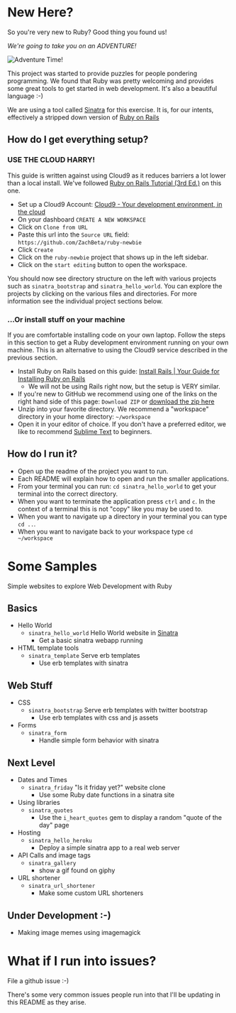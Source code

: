 # New Here?

So you're very new to Ruby? Good thing you found us!

*We're going to take you on an ADVENTURE!*

![Adventure Time!](/adventure_time.gif)

This project was started to provide puzzles for people pondering programming.
We found that Ruby was pretty welcoming and provides some great tools to get
started in web development.  It's also a beautiful language :-)

We are using a tool called [Sinatra](http://www.sinatrarb.com/) for this
exercise. It is, for our intents, effectively a stripped down version of [Ruby
on Rails](http://guides.rubyonrails.org/getting_started.html)

## How do I get everything setup?

### USE THE CLOUD HARRY!

This guide is written against using Cloud9 as it reduces barriers a lot lower
than a local install. We've followed [Ruby on Rails Tutorial (3rd
Ed.)](https://www.railstutorial.org/book/beginning#sec-up_and_running) on this
one.

* Set up a Cloud9 Account: [Cloud9 - Your development environment, in the cloud](https://c9.io/)
* On your dashboard `CREATE A NEW WORKSPACE`
* Click on `Clone from URL`
* Paste this url into the `Source URL` field: `https://github.com/ZachBeta/ruby-newbie`
* Click `Create`
* Click on the `ruby-newbie` project that shows up in the left sidebar.
* Click on the `start editing` button to open the workspace.

You should now see directory structure on the left with various projects such as `sinatra_bootstrap` and `sinatra_hello_world`.  You can explore the projects by clicking on the various files and directories.
For more information see the individual project sections below.

### ...Or install stuff on your machine

If you are comfortable installing code on your own laptop. Follow the steps in this section
to get a Ruby development environment running on your own machine.  This is an alternative
to using the Cloud9 service described in the previous section.

  * Install Ruby on Rails based on this guide: [Install Rails | Your Guide for Installing Ruby on Rails](http://installrails.com/)
    * We will not be using Rails right now, but the setup is VERY similar.
  * If you're new to GitHub we recommend using one of the links on the right hand side of this page: `Download ZIP` or [download the zip here](https://github.com/ZachBeta/ruby_newbie/archive/master.zip)
  * Unzip into your favorite directory. We recommend a "workspace" directory in your home directory: `~/workspace`
  * Open it in your editor of choice. If you don't have a preferred editor, we like to recommend [Sublime Text](http://www.sublimetext.com/) to beginners.

## How do I run it?

* Open up the readme of the project you want to run.
* Each README will explain how to open and run the smaller applications.
* From your terminal you can run: `cd sinatra_hello_world` to get your terminal into the correct directory.
* When you want to terminate the application press `ctrl` and `c`. In the context of a terminal this is not "copy" like you may be used to.
* When you want to navigate up a directory in your terminal you can type `cd ..`.
* When you want to navigate back to your workspace type `cd ~/workspace`

# Some Samples

Simple websites to explore Web Development with Ruby

## Basics
* Hello World
  * `sinatra_hello_world` Hello World website in [Sinatra](http://www.sinatrarb.com/intro.html)
    * Get a basic sinatra webapp running
* HTML template tools
  * `sinatra_template` Serve erb templates
    * Use erb templates with sinatra

## Web Stuff
* CSS
  * `sinatra_bootstrap` Serve erb templates with twitter bootstrap
    * Use erb templates with css and js assets
* Forms
  * `sinatra_form`
    * Handle simple form behavior with sinatra

## Next Level
* Dates and Times
  * `sinatra_friday` "Is it friday yet?" website clone
    * Use some Ruby date functions in a sinatra site
* Using libraries
  * `sinatra_quotes`
    * Use the `i_heart_quotes` gem to display a random "quote of the day" page
* Hosting
  * `sinatra_hello_heroku`
    * Deploy a simple sinatra app to a real web server
* API Calls and image tags
  * `sinatra_gallery`
    * show a gif found on giphy
* URL shortener
  * `sinatra_url_shortener`
    * Make some custom URL shorteners

## Under Development :-)
* Making image memes using imagemagick

# What if I run into issues?

File a github issue :-)

There's some very common issues people run into that I'll be updating in this README as they arise.
